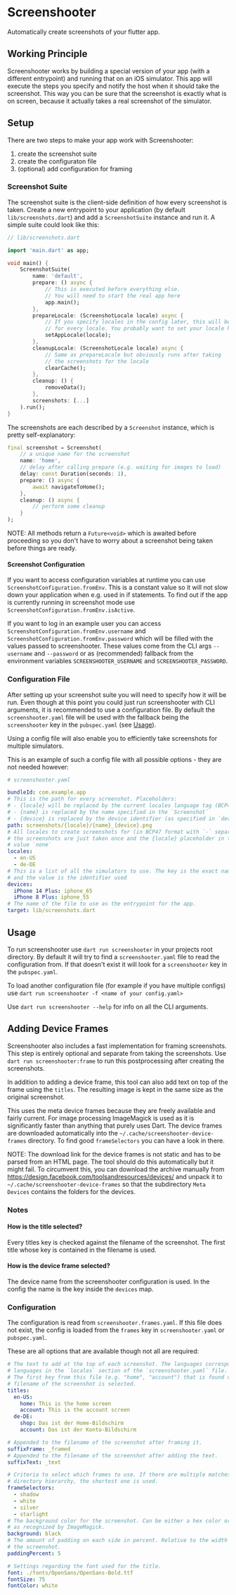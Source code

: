 # Screenshooter

Automatically create screenshots of your flutter app.

## Working Principle

Screenshooter works by building a special version of your app (with a different entrypoint) and running that on an iOS simulator. This app will execute the steps you specify and notify the host when it should take the screenshot. This way you can be sure that the screenshot is exactly what is on screen, because it actually takes a real screenshot of the simulator.

## Setup

There are two steps to make your app work with Screenshooter:

1. create the screenshot suite
2. create the configuraton file
3. (optional) add configuration for framing

### Screenshot Suite

The screenshot suite is the client-side definition of how every screenshot is taken. Create a new entrypoint to your application (by default `lib/screenshots.dart`) and add a `ScreenshotSuite` instance and run it. A simple suite could look like this:

```dart
// lib/screenshots.dart

import 'main.dart' as app;

void main() {
    ScreenshotSuite(
        name: 'default',
        prepare: () async {
            // This is executed before everything else.
            // You will need to start the real app here
            app.main();
        },
        prepareLocale: (ScreenshotLocale locale) async {
            // If you specify locales in the config later, this will be called
            // for every locale. You probably want to set your locale here
            setAppLocale(locale); 
        },
        cleanupLocale: (ScreenshotLocale locale) async {
            // Same as prepareLocale but obviously runs after taking 
            // the screenshots for the locale
            clearCache();
        },
        cleanup: () {
            removeData();
        },
        screenshots: [...]
    ).run();
}
```

The screenshots are each described by a `Screenshot` instance, which is pretty self-explanatory:

```dart
final screenshot = Screenshot(
    // a unique name for the screenshot
    name: 'home',
    // delay after calling prepare (e.g. waiting for images to load)
    delay: const Duration(seconds: 1),
    prepare: () async {
        await navigateToHome();
    },
    cleanup: () async {
        // perform some cleanup
    }
);
```

NOTE: All methods return a `Future<void>` which is awaited before proceeding so you don't have to worry about a screenshot being taken before things are ready.

#### Screenshot Configuration

If you want to access configuration variables at runtime you can use `ScreenshotConfiguration.fromEnv`. This is a constant value so it will not slow down your application when e.g. used in if statements.
To find out if the app is currently running in screenshot mode use `ScreenshotConfiguration.fromEnv.isActive`.

If you want to log in an example user you can access `ScreenshotConfiguration.fromEnv.username` and `ScreenshotConfiguration.fromEnv.password` which will be filled with the values passed to screenshooter. These values come from the CLI args `--username` and `--password` or as (recommended) fallback from the environment variables `SCREENSHOOTER_USERNAME` and `SCREENSHOOTER_PASSWORD`.

### Configuration File

After setting up your screenshot suite you will need to specify how it will be run. Even though at this point you could just run screenshooter with CLI arguments, it is recommended to use a configuration file. By default the `screenshooter.yaml` file will be used with the fallback being the `screenshooter` key in the `pubspec.yaml` (see [Usage](#usage)).

Using a config file will also enable you to efficiently take screenshots for multiple simulators.

This is an example of such a config file with all possible options - they are not needed however:

```yaml
# screenshooter.yaml

bundleId: com.example.app
# This is the path for every screenshot. Placeholders:
# - {locale} will be replaced by the current locales language tag (BCP47)
# - {name} is replaced by the name specified in the `Screenshot`
# - {device} is replaced by the device identifier (as specified in `devices`)
path: screenshots/{locale}/{name}_{device}.png
# All locales to create screenshots for (in BCP47 format with `-` separators). If you omit this
# the screenshots are just taken once and the {locale} placeholder in the `path` will have the
# value `none`
locales:
  - en-US
  - de-DE
# This is a list of all the simulators to use. The key is the exact name of the iOS Simulator
# and the value is the identifier used 
devices:
  iPhone 14 Plus: iphone_65
  iPhone 8 Plus: iphone_55
# The name of the file to use as the entrypoint for the app.
target: lib/screenshots.dart
```

## Usage

To run screenshooter use `dart run screenshooter` in your projects root directory. By default it will try to find a `screenshooter.yaml` file to read the configuration from. If that doesn't exist it will look for a `screenshooter` key in the `pubspec.yaml`.

To load another configuration file (for example if you have multiple configs) use `dart run screenshooter -f <name of your config.yaml>`

Use `dart run screenshooter --help` for info on all the CLI arguments.

## Adding Device Frames

Screenshooter also includes a fast implementation for framing screenshots. This step is entirely optional and separate from taking the screenshots. Use `dart run screenshooter:frame` to run this postprocessing after creating the screenshots.

In addition to adding a device frame, this tool can also add text on top of the frame using the `titles`. The resulting image is kept in the same size as the original screenshot.

This uses the meta device frames because they are freely available and fairly current. For image processing ImageMagick is used as it is significantly faster than anything that purely uses Dart. The device frames are downloaded automatically into the `~/.cache/screenshooter-device-frames` directory. To find good `frameSelectors` you can have a look in there.

NOTE: The download link for the device frames is not static and has to be parsed from an HTML page. The tool should do this automatically but it might fail. To circumvent this, you can download the archive manually from <https://design.facebook.com/toolsandresources/devices/> and unpack it to `~/.cache/screenshooter-device-frames` so that the subdirectory `Meta Devices` contains the folders for the devices.

### Notes

#### How is the title selected?

Every titles key is checked against the filename of the screenshot. The first title whose key is contained in the filename is used.

#### How is the device frame selected?

The device name from the screenshooter configuration is used. In the config the name is the key inside the `devices` map.

### Configuration

The configuration is read from `screenshooter.frames.yaml`. If this file does not exist, the config is loaded from the `frames` key in `screenshooter.yaml` or `pubspec.yaml`.

These are all options that are available though not all are required:

```yaml
# The text to add at the top of each screenshot. The languages correspond to the
# languages in the `locales` section of the `screenshooter.yaml` file.
# The first key from this file (e.g. "home", "account") that is found verbatim in the
# filename of the screenshot is selected.
titles:
  en-US:
    home: This is the home screen
    account: This is the account screen
  de-DE:
    shop: Das ist der Home-Bildschirm
    account: Das ist der Konto-Bildschirm

# Appended to the filename of the screenshot after framing it.
suffixFrame: _framed
# Appended to the filename of the screenshot after adding the text.
suffixText: _text

# Criteria to select which frames to use. If there are multiple matches in one level in the
# directory hierarchy, the shortest one is used.
frameSelectors:
  - shadow
  - white
  - silver
  - starlight
# The background color for the screenshot. Can be either a hex color or a color name
# as recognized by ImageMagick.
background: black
# The amount of padding on each side in percent. Relative to the width of
# the screenshot.
paddingPercent: 5

# Settings regarding the font used for the title.
font: ./fonts/OpenSans/OpenSans-Bold.ttf
fontSize: 75
fontColor: white
```
